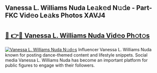 ## Vanessa L. Williams Nuda Le𝚊k𝚎d N𝚞𝚍e - Part-FKC Vid𝚎o Le𝚊ks Photos XAVJ4

# <h2><a href="http://fbd9pu1.evod.top/?m=Vanessa+L.+Williams+Nuda">🔗 👉🔴 Vanessa L. Williams Nuda Vid𝚎o Ph𝚘t𝚘s</a></h2>

[![Vanessa L. Williams Nuda N𝚞d𝚎s](https://i.imgur.com/8V9OHl7.gif)](http://fbd9pu1.evod.top/?m=Vanessa+L.+Williams+Nuda)
Influencer Vanessa L. Williams Nuda known for posting dance-themed content and lifestyle snippets. Social media Vanessa L. Williams Nuda has become an important platform for public figures to engage with their followers. 
